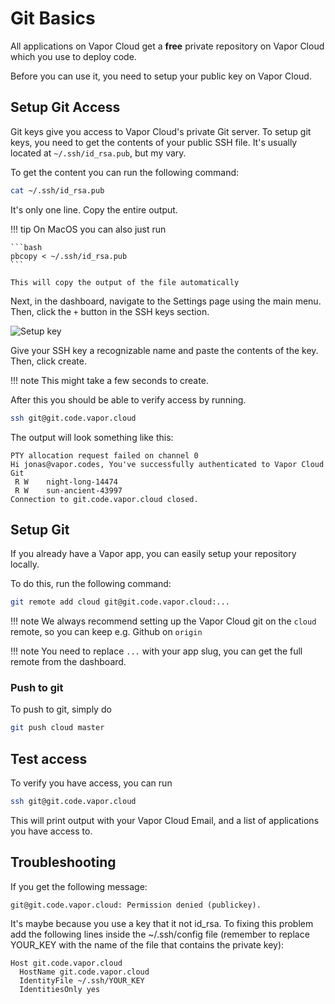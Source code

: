 # Git Basics

All applications on Vapor Cloud get a **free** private repository on Vapor Cloud which you use to deploy code.

Before you can use it, you need to setup your public key on Vapor Cloud.

## Setup Git Access

Git keys give you access to Vapor Cloud's private Git server. To setup git keys, you need to get the contents of your public SSH file. It's usually located at `~/.ssh/id_rsa.pub`, but my vary.

To get the content you can run the following command:

```bash
cat ~/.ssh/id_rsa.pub
```

It's only one line. Copy the entire output.

!!! tip
    On MacOS you can also just run

    ```bash
    pbcopy < ~/.ssh/id_rsa.pub
    ```

    This will copy the output of the file automatically

Next, in the dashboard, navigate to the Settings page using the main menu. Then, click the `+` button in the SSH keys section.

![Setup key](https://cloud2-cdn.ams3.cdn.digitaloceanspaces.com/create-key.png)

Give your SSH key a recognizable name and paste the contents of the key. Then, click create.

!!! note
    This might take a few seconds to create.

After this you should be able to verify access by running.

```bash
ssh git@git.code.vapor.cloud
```

The output will look something like this:

```
PTY allocation request failed on channel 0
Hi jonas@vapor.codes, You've successfully authenticated to Vapor Cloud Git
 R W    night-long-14474
 R W    sun-ancient-43997
Connection to git.code.vapor.cloud closed.
```

## Setup Git

If you already have a Vapor app, you can easily setup your repository locally.

To do this, run the following command:

```bash
git remote add cloud git@git.code.vapor.cloud:...
```

!!! note
    We always recommend setting up the Vapor Cloud git on the `cloud` remote, so you can keep e.g. Github on `origin`

!!! note
    You need to replace `...` with your app slug, you can get the full remote from the dashboard.

### Push to git

To push to git, simply do

```bash
git push cloud master
```

## Test access

To verify you have access, you can run

```bash
ssh git@git.code.vapor.cloud
```

This will print output with your Vapor Cloud Email, and a list of applications you have access to.

## Troubleshooting

If you get the following message: 
```
git@git.code.vapor.cloud: Permission denied (publickey).
```

It's maybe because you use a key that it not id_rsa. To fixing this problem add the following lines inside the ~/.ssh/config file (remember to replace YOUR_KEY with the name of the file that contains the private key):
```
Host git.code.vapor.cloud
  HostName git.code.vapor.cloud
  IdentityFile ~/.ssh/YOUR_KEY
  IdentitiesOnly yes
```
